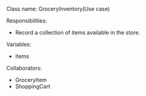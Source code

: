 Class name: GroceryInventory(Use case)

Responsibilities:
* Record a collection of items available in the store.

Variables:
* items

Collaborators:
* GroceryItem
* ShoppingCart
